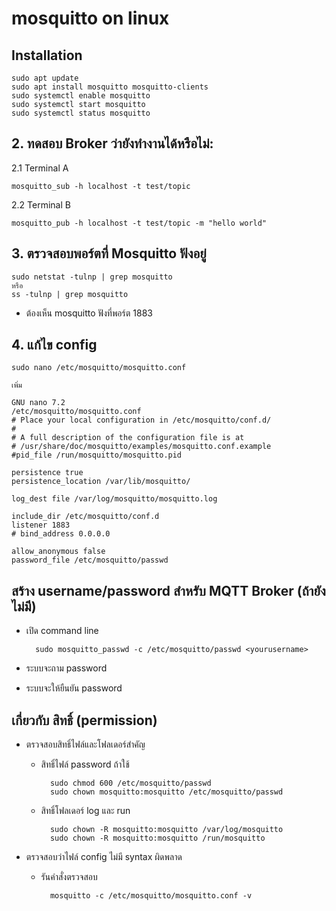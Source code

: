# mosquitto on linux
## Installation 

    sudo apt update
    sudo apt install mosquitto mosquitto-clients
    sudo systemctl enable mosquitto
    sudo systemctl start mosquitto
    sudo systemctl status mosquitto



## 2. ทดสอบ Broker ว่ายังทำงานได้หรือไม่:
2.1 Terminal A

    mosquitto_sub -h localhost -t test/topic

2.2 Terminal B

    mosquitto_pub -h localhost -t test/topic -m "hello world"


## 3. ตรวจสอบพอร์ตที่ Mosquitto ฟังอยู่

    sudo netstat -tulnp | grep mosquitto
    หรือ
    ss -tulnp | grep mosquitto

- ต้องเห็น mosquitto ฟังที่พอร์ต 1883

## 4. แก้ไข config

    sudo nano /etc/mosquitto/mosquitto.conf

    เพิ่ม

    GNU nano 7.2                                                                     /etc/mosquitto/mosquitto.conf                                                                              
    # Place your local configuration in /etc/mosquitto/conf.d/
    #
    # A full description of the configuration file is at
    # /usr/share/doc/mosquitto/examples/mosquitto.conf.example
    #pid_file /run/mosquitto/mosquitto.pid

    persistence true
    persistence_location /var/lib/mosquitto/

    log_dest file /var/log/mosquitto/mosquitto.log

    include_dir /etc/mosquitto/conf.d
    listener 1883
    # bind_address 0.0.0.0

    allow_anonymous false
    password_file /etc/mosquitto/passwd

## สร้าง username/password สำหรับ MQTT Broker (ถ้ายังไม่มี)

- เปิด command line


        sudo mosquitto_passwd -c /etc/mosquitto/passwd <yourusername>

- ระบบจะถาม password
- ระบบจะให้ยืนยัน password

## เกี่ยวกับ สิทธิ์ (permission)
- ตรวจสอบสิทธิ์ไฟล์และโฟลเดอร์สำคัญ
    - สิทธิ์ไฟล์ password ถ้าใช้

            sudo chmod 600 /etc/mosquitto/passwd
            sudo chown mosquitto:mosquitto /etc/mosquitto/passwd

    - สิทธิ์โฟลเดอร์ log และ run
    
            sudo chown -R mosquitto:mosquitto /var/log/mosquitto
            sudo chown -R mosquitto:mosquitto /run/mosquitto

- ตรวจสอบว่าไฟล์ config ไม่มี syntax ผิดพลาด
    - รันคำสั่งตรวจสอบ

            mosquitto -c /etc/mosquitto/mosquitto.conf -v

